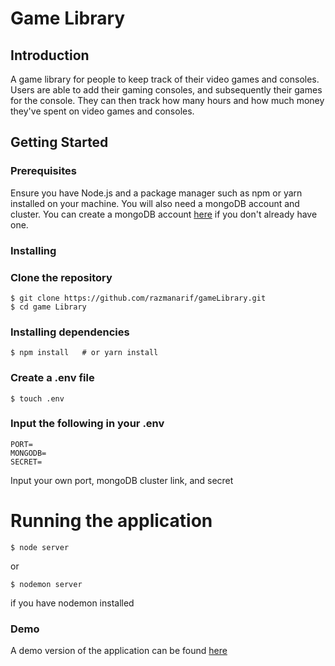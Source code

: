 # Game Library

## Introduction
A game library for people to keep track of their video games and consoles. Users are able to add their gaming consoles, and subsequently their games for the console. They can then track how many hours and how much money they've spent on video games and consoles.

## Getting Started


### Prerequisites
Ensure you have Node.js and a package manager such as npm or yarn installed on your machine. You will also need a mongoDB account and cluster. You can create a mongoDB account [here](https://www.mongodb.com) if you don't already have one.


### Installing

### Clone the repository
```
$ git clone https://github.com/razmanarif/gameLibrary.git
$ cd game Library
```

### Installing dependencies
```
$ npm install   # or yarn install
```

### Create a .env file
```
$ touch .env
```

### Input the following in your .env
```
PORT=
MONGODB=
SECRET=
```
Input your own port, mongoDB cluster link, and secret

# Running the application
```
$ node server
```
or 
```
$ nodemon server
```
if you have nodemon installed 


### Demo 
A demo version of the application can be found [here](https://play-folio.onrender.com/)
